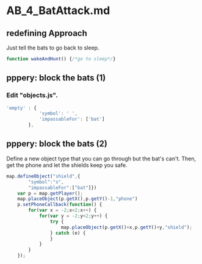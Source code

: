 # AB_4_BatAttack.md

## redefining Approach
Just tell the bats to go back to sleep.
```javascript
function wakeAndHunt() {/*go to sleep*/}
```
## pppery: block the bats (1)
### Edit "objects.js".
```javascript
'empty' : {
            'symbol': ' ',
            'impassableFor': ['bat']
        },
```
## pppery: block the bats (2)
Define a new object type that you can go through but the bat's can't.
Then, get the phone and let the shields keep you safe.
```javascript
map.defineObject("shield",{
        "symbol":"s",
        "impassableFor":["bat"]})
    var p = map.getPlayer();
    map.placeObject(p.getX(),p.getY()-1,"phone")
    p.setPhoneCallback(function() {
        for(var x = -2;x<2;x++) {
            for(var y = -2;y<2;y++) {
                try {
                    map.placeObject(p.getX()+x,p.getY()+y,"shield");
                } catch (e) {
                }
            }
        }
    });
```